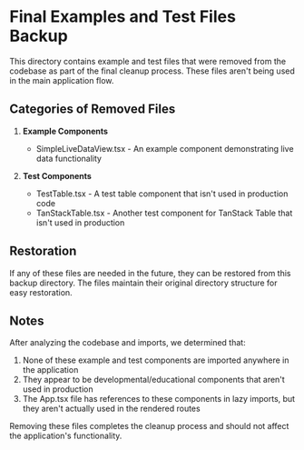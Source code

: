 # Final Examples and Test Files Backup

This directory contains example and test files that were removed from the codebase as part of the final cleanup process. These files aren't being used in the main application flow.

## Categories of Removed Files

1. **Example Components**
   - SimpleLiveDataView.tsx - An example component demonstrating live data functionality

2. **Test Components**
   - TestTable.tsx - A test table component that isn't used in production code
   - TanStackTable.tsx - Another test component for TanStack Table that isn't used in production

## Restoration

If any of these files are needed in the future, they can be restored from this backup directory. The files maintain their original directory structure for easy restoration.

## Notes

After analyzing the codebase and imports, we determined that:

1. None of these example and test components are imported anywhere in the application
2. They appear to be developmental/educational components that aren't used in production
3. The App.tsx file has references to these components in lazy imports, but they aren't actually used in the rendered routes

Removing these files completes the cleanup process and should not affect the application's functionality. 
